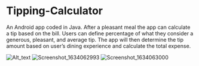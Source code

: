 # Tipping-Calculator

An Android app coded in Java. After a pleasant meal the app can calculate a tip based on the bill. 
Users can define percentage of what they consider a generous, pleasant, and average tip. The 
app will then determine the tip amount based on user’s dining experience and calculate the total 
expense.

![Alt_text](https://user-images.githubusercontent.com/61510855/137009996-74b5f3c7-619d-4eb8-9e4b-252e2c532020.png)
![Screenshot_1634062993](https://user-images.githubusercontent.com/61510855/137010013-cd741054-ae02-4fc6-970b-874be52a1e3a.png)
![Screenshot_1634063000](https://user-images.githubusercontent.com/61510855/137010023-12eac0c7-fb9a-4974-8944-ddac57adc925.png)
